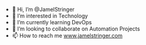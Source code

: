 - 👋 Hi, I’m @JamelStringer
- 👀 I’m interested in Technology
- 🌱 I’m currently learning DevOps
- 💞️ I’m looking to collaborate on Automation Projects
- 📫 How to reach me www.jamelstringer.com

<!---
JamelStringer/JamelStringer is a ✨ special ✨ repository because its `README.md` (this file) appears on your GitHub profile.
You can click the Preview link to take a look at your changes.
--->
